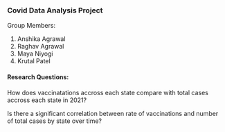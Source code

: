 ### Covid Data Analysis Project

Group Members:
1. Anshika Agrawal
2. Raghav Agrawal
3. Maya Niyogi
4. Krutal Patel


#### Research Questions:
How does vaccinatations accross each state compare with total cases accross each state in 2021?

Is there a significant correlation between rate of vaccinations and number of total cases by state over time?


